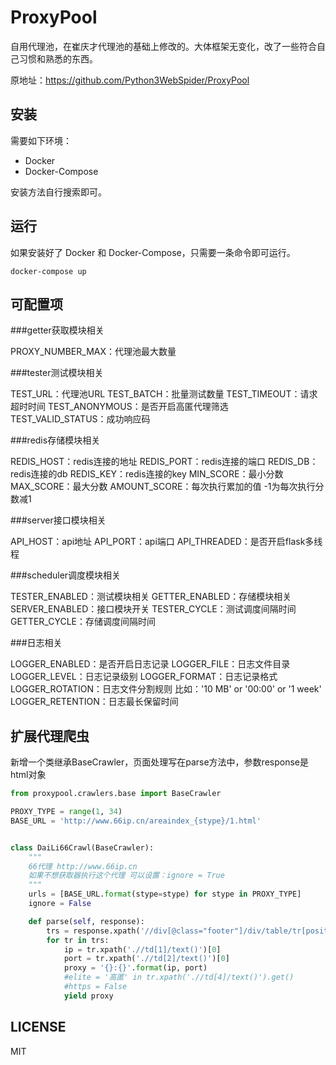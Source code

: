 # ProxyPool

自用代理池，在崔庆才代理池的基础上修改的。大体框架无变化，改了一些符合自己习惯和熟悉的东西。

原地址：https://github.com/Python3WebSpider/ProxyPool

## 安装

需要如下环境：

* Docker
* Docker-Compose

安装方法自行搜索即可。

## 运行

如果安装好了 Docker 和 Docker-Compose，只需要一条命令即可运行。

```shell script
docker-compose up
```

## 可配置项

###getter获取模块相关

PROXY_NUMBER_MAX：代理池最大数量

###tester测试模块相关

TEST_URL：代理池URL
TEST_BATCH：批量测试数量
TEST_TIMEOUT：请求超时时间
TEST_ANONYMOUS：是否开启高匿代理筛选
TEST_VALID_STATUS：成功响应码

###redis存储模块相关

REDIS_HOST：redis连接的地址
REDIS_PORT：redis连接的端口
REDIS_DB：redis连接的db
REDIS_KEY：redis连接的key
MIN_SCORE：最小分数
MAX_SCORE：最大分数
AMOUNT_SCORE：每次执行累加的值 -1为每次执行分数减1

###server接口模块相关

API_HOST：api地址
API_PORT：api端口
API_THREADED：是否开启flask多线程

###scheduler调度模块相关

TESTER_ENABLED：测试模块相关
GETTER_ENABLED：存储模块相关
SERVER_ENABLED：接口模块开关
TESTER_CYCLE：测试调度间隔时间
GETTER_CYCLE：存储调度间隔时间

###日志相关

LOGGER_ENABLED：是否开启日志记录
LOGGER_FILE：日志文件目录
LOGGER_LEVEL：日志记录级别
LOGGER_FORMAT：日志记录格式
LOGGER_ROTATION：日志文件分割规则 比如：'10 MB' or '00:00' or '1 week'
LOGGER_RETENTION：日志最长保留时间

## 扩展代理爬虫

新增一个类继承BaseCrawler，页面处理写在parse方法中，参数response是html对象

```python
from proxypool.crawlers.base import BaseCrawler

PROXY_TYPE = range(1, 34)
BASE_URL = 'http://www.66ip.cn/areaindex_{stype}/1.html'


class DaiLi66Crawl(BaseCrawler):
    """
    66代理 http://www.66ip.cn
    如果不想获取器执行这个代理 可以设置：ignore = True
    """
    urls = [BASE_URL.format(stype=stype) for stype in PROXY_TYPE]
    ignore = False

    def parse(self, response):
        trs = response.xpath('//div[@class="footer"]/div/table/tr[position() > 1]')
        for tr in trs:
            ip = tr.xpath('.//td[1]/text()')[0]
            port = tr.xpath('.//td[2]/text()')[0]
            proxy = '{}:{}'.format(ip, port)
            #elite = '高匿' in tr.xpath('.//td[4]/text()').get()
            #https = False
            yield proxy

```

## LICENSE

MIT
